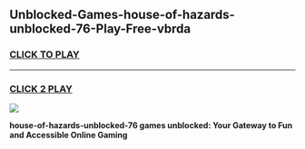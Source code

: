 
## Unblocked-Games-house-of-hazards-unblocked-76-Play-Free-vbrda
<h3>
<a href="https://premium76.site?title=house-of-hazards-unblocked-76&ref=18A1">CLICK TO PLAY</a></h3>
<hr>

<h3>
<a href="https://premium76.site?title=house-of-hazards-unblocked-76&ref=18A1">CLICK 2 PLAY</a>
  
</h3>

<a href="https://premium76.site?title=house-of-hazards-unblocked-76&ref=18A1"><img src="https://clearcache.store/games.png"></a>


**house-of-hazards-unblocked-76 games unblocked: Your Gateway to Fun and Accessible Online Gaming**
